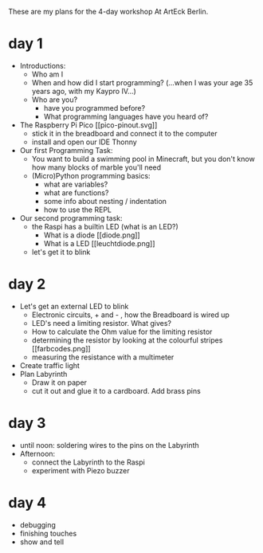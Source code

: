 These are my plans for the 4-day workshop At ArtEck Berlin.

# day 1

- Introductions:
	- Who am I
	- When and how did I start programming? (...when I was your age 35 years ago, with my Kaypro IV...)
	- Who are you?
		- have you programmed before?
		- What programming languages have you heard of?
- The Raspberry Pi Pico [[pico-pinout.svg]]
	- stick it in the breadboard and connect it to the computer
	- install and open our IDE Thonny
- Our first Programming Task:
	- You want to build a swimming pool in Minecraft, but you don't know how many blocks of marble you'll need
	- (Micro)Python programming basics: 
		- what are variables?
		- what are functions?
		- some info about nesting / indentation
		- how to use the REPL
- Our second programming task:
	- the Raspi has a builtin LED (what is an LED?)
		- What is a diode [[diode.png]]
		- What is a LED [[leuchtdiode.png]]
	- let's get it to blink

# day 2

- Let's get an external LED to blink
	- Electronic circuits, + and - , how the Breadboard is wired up
	- LED's need a limiting resistor. What gives?
	- How to calculate the Ohm value for the limiting resistor
	- determining the resistor by looking at the colourful stripes [[farbcodes.png]]
	- measuring the resistance with a multimeter
- Create traffic light
- Plan Labyrinth
    - Draw it on paper
    - cut it out and glue it to a cardboard. Add brass pins

# day 3

- until noon: soldering wires to the pins on the Labyrinth
- Afternoon:
    - connect the Labyrinth to the Raspi
    - experiment with Piezo buzzer

# day 4

- debugging
- finishing touches
- show and tell
